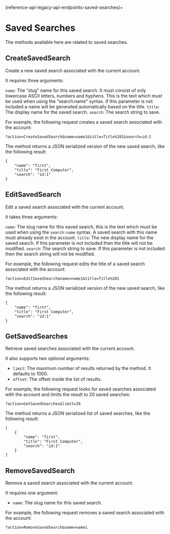 (reference-api-legacy-api-endpoints-saved-searches)=
# Saved Searches


The methods available here are related to saved searches.

## CreateSavedSearch

Create a new saved search associated with the current account.

It requires three arguments:

`name`: The “slug” name for this saved search. It must consist of only lowercase ASCII letters, numbers and hyphens. This is the text which must be used when using the “search:name” syntax. If this parameter is not included a name will be generated automatically based on the title.
`title`: The display name for the saved search.
`search`: The search string to save.

For example, the following request creates a saved search associated with the account:

```text
?action=CreateSavedSearch&name=name1&title=Title%201&search=id:1
```

The method returns a JSON serialized version of the new saved search, like the following result:

```text
{
    "name": "first",
    "title": "First Computer",
    "search": "id:1"
}
```

## EditSavedSearch

Edit a saved search associated with the current account.

It takes three arguments:

`name`: The slug name for this saved search, this is the text which must be used when using the `search:name` syntax. A saved search with this name must already exist in the account.
`title`: The new display name for the saved search. If this parameter is not included then the title will not be modified.
`search`: The search string to save. If this parameter is not included then the search string will not be modified.

For example, the following request edits the title of a saved search associated with the account:

```text
?action=EditSavedSearch&name=name1&title=Title%201
```

The method returns a JSON serialized version of the new saved search, like the following result:

```text
{
    "name": "first",
    "title": "First Computer",
    "search": "id:1"
}
```

## GetSavedSearches

Retrieve saved searches associated with the current account.

It also supports two optional arguments:

- `limit`: The maximum number of results returned by the method. It defaults to 1000.
- `offset`: The offset inside the list of results.

For example, the following request looks for saved searches associated with the account and limits the result to 20 saved searches:

```text
?action=GetSavedSearches&limit=20
```

The method returns a JSON serialized list of saved searches, like the following result:

```text
[
    {
        "name": "first",
        "title": "First Computer",
        "search": "id:1"
    }
]
```

## RemoveSavedSearch

Remove a saved search associated with the current account.

It requires one argument:

- `name`: The slug name for this saved search.

For example, the following request removes a saved search associated with the account:

```text
?action=RemoveSavedSearch&name=name1
```

